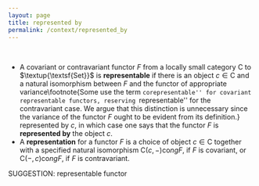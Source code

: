 ```yaml
---
layout: page
title: represented by
permalink: /context/represented_by
---
```

$\quad$

-  A covariant or contravariant functor $F$ from a locally small category $\mathsf{C}$ to $\textup{\textsf{Set}}$ is **representable** if there is an object $c \in \mathsf{C}$ and a natural isomorphism between $F$  and the functor of appropriate variance\footnote{Some use the term ``corepresentable'' for covariant representable functors, reserving ``representable'' for the contravariant case. We argue that this distinction is unnecessary since the variance of the functor $F$ ought to be evident from its definition.} represented by $c$, in which case one says that the functor $F$ is **represented by** the object $c$.
-  A **representation** for a functor $F$ is a choice of object $c \in \mathsf{C}$ together with a specified natural isomorphism $\mathsf{C}(c,-) \mathrm{co}ng F$, if $F$ is covariant, or $\mathsf{C}(-,c)\mathrm{co}ng F$, if $F$ is contravariant.



SUGGESTION: representable functor